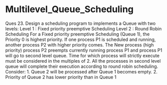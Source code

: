 # Multilevel_Queue_Scheduling
Ques 23. Design a scheduling program to implements a Queue with two levels:
Level 1 : Fixed priority preemptive Scheduling
Level 2 : Round Robin Scheduling
For a Fixed priority preemptive Scheduling (Queue 1), the Priority 0 is highest priority. If one
process P1 is scheduled and running, another process P2 with higher priority comes. The
New process (high priority) process P2 preempts currently running process P1 and process P1
will go to second level queue. Time for which process will strictly execute must be
considered in the multiples of 2.
All the processes in second level queue will complete their execution according to round
robin scheduling.
Consider: 1. Queue 2 will be processed after Queue 1 becomes empty.
2. Priority of Queue 2 has lower priority than in Queue 1
